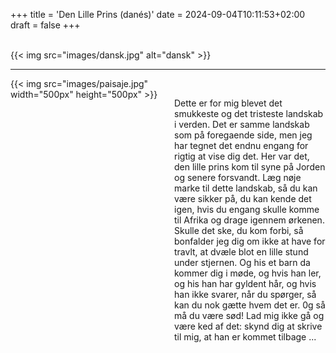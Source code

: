 +++
title = 'Den Lille Prins (danés)'
date = 2024-09-04T10:11:53+02:00
draft = false
+++

<br/>
{{< img src="images/dansk.jpg" alt="dansk" >}}

--------------------------------------

<div style="display: flex; align-items: flex-start;">
  <div style="flex: 1; margin-right: 20px;">
    {{< img src="images/paisaje.jpg" width="500px" height="500px" >}}
  </div>
  <div style="flex: 1;">
<br/>

Dette er for mig blevet det smukkeste og det tristeste landskab i verden. Det er samme landskab som på foregaende side, men jeg har tegnet det endnu engang for rigtig at vise dig det. Her var det, den lille prins kom til syne på Jorden og senere forsvandt.
Læg nøje marke til dette landskab, så du kan være sikker på, du kan kende det igen, hvis du engang skulle komme til Afrika og drage igennem ørkenen. Skulle det ske, du kom forbi, så bonfalder jeg dig om ikke at have for travlt, at dvæle blot en lille stund under stjernen. Og his et barn da kommer dig i møde, og hvis han ler, og his han har gyldent hår, og hvis han ikke svarer, når du spørger, så kan du nok gætte hvem det er. 0g så må du være sød! Lad mig ikke gå og være ked af det: skynd dig at skrive til mig, at han er kommet tilbage ...

 </div>
</div>